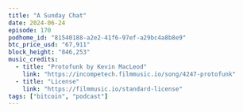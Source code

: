 ```yaml
---
title: "A Sunday Chat"
date: 2024-06-24
episode: 170
podhome_id: "81540188-a2e2-41f6-97ef-a29bc4a8b8e9"
btc_price_usd: "67,911"
block_height: "846,253"
music_credits:
  - title: "Protofunk by Kevin MacLeod"
    link: "https://incompetech.filmmusic.io/song/4247-protofunk"
  - title: "License"
    link: "https://filmmusic.io/standard-license"
tags: ["bitcoin", "podcast"]
---
```

